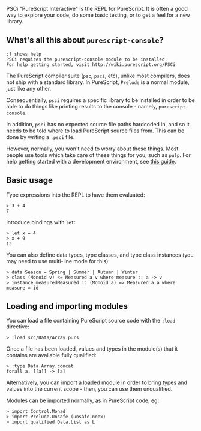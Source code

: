 PSCi "PureScript Interactive" is the REPL for PureScript. It is often a good way to explore your code, do some basic testing, or to get a feel for a new library.

## What's all this about `purescript-console`?

```
:? shows help
PSCi requires the purescript-console module to be installed.
For help getting started, visit http://wiki.purescript.org/PSCi
```

The PureScript compiler suite (`psc`, `psci`, etc), unlike most compilers, does not ship with a standard library. In PureScript, `Prelude` is a normal module, just like any other.

Consequentially, `psci` requires a specific library to be installed in order to be able to do things like printing results to the console - namely, `purescript-console`.

In addition, `psci` has no expected source file paths hardcoded in, and so it needs to be told where to load PureScript source files from. This can be done by writing a `.psci` file.

However, normally, you won't need to worry about these things. Most people use tools which take care of these things for you, such as `pulp`. For help getting started with a development environment, see [this guide](http://www.purescript.org/learn/getting-started/).

## Basic usage

Type expressions into the REPL to have them evaluated:

    > 3 + 4
    7

Introduce bindings with `let`:

    > let x = 4
    > x + 9
    13

You can also define data types, type classes, and type class instances (you may need to use multi-line mode for this):


    > data Season = Spring | Summer | Autumn | Winter
    > class (Monoid v) <= Measured a v where measure :: a -> v
    > instance measuredMeasured :: (Monoid a) => Measured a a where measure = id

## Loading and importing modules

You can load a file containing PureScript source code with the `:load` directive:

    > :load src/Data/Array.purs

Once a file has been loaded, values and types in the module(s) that it
contains are available fully qualified:

    > :type Data.Array.concat
    forall a. [[a]] -> [a]

Alternatively, you can import a loaded module in order to bring types and
values into the current scope - then, you can use them unqualified.

Modules can be imported normally, as in PureScript code, eg:

    > import Control.Monad
    > import Prelude.Unsafe (unsafeIndex)
    > import qualified Data.List as L

